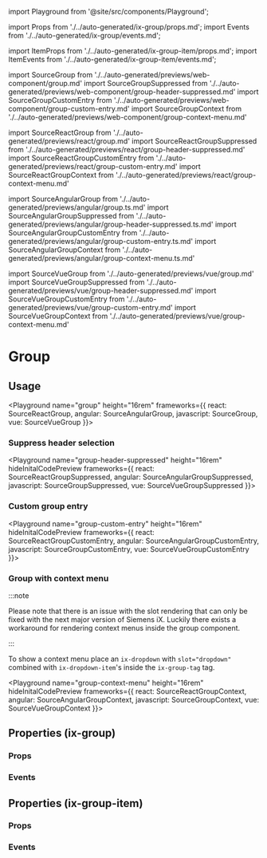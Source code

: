 import Playground from '@site/src/components/Playground';

import Props from './../auto-generated/ix-group/props.md';
import Events from './../auto-generated/ix-group/events.md';

import ItemProps from './../auto-generated/ix-group-item/props.md';
import ItemEvents from './../auto-generated/ix-group-item/events.md';

import SourceGroup from './../auto-generated/previews/web-component/group.md'
import SourceGroupSuppressed from './../auto-generated/previews/web-component/group-header-suppressed.md'
import SourceGroupCustomEntry from './../auto-generated/previews/web-component/group-custom-entry.md'
import SourceGroupContext from './../auto-generated/previews/web-component/group-context-menu.md'

import SourceReactGroup from './../auto-generated/previews/react/group.md'
import SourceReactGroupSuppressed from './../auto-generated/previews/react/group-header-suppressed.md'
import SourceReactGroupCustomEntry from './../auto-generated/previews/react/group-custom-entry.md'
import SourceReactGroupContext from './../auto-generated/previews/react/group-context-menu.md'

import SourceAngularGroup from './../auto-generated/previews/angular/group.ts.md'
import SourceAngularGroupSuppressed from './../auto-generated/previews/angular/group-header-suppressed.ts.md'
import SourceAngularGroupCustomEntry from './../auto-generated/previews/angular/group-custom-entry.ts.md'
import SourceAngularGroupContext from './../auto-generated/previews/angular/group-context-menu.ts.md'

import SourceVueGroup from './../auto-generated/previews/vue/group.md'
import SourceVueGroupSuppressed from './../auto-generated/previews/vue/group-header-suppressed.md'
import SourceVueGroupCustomEntry from './../auto-generated/previews/vue/group-custom-entry.md'
import SourceVueGroupContext from './../auto-generated/previews/vue/group-context-menu.md'

# Group

## Usage

<Playground
name="group" height="16rem"
frameworks={{
  react: SourceReactGroup,
  angular: SourceAngularGroup,
  javascript: SourceGroup,
  vue: SourceVueGroup
}}></Playground>

### Suppress header selection

<Playground
name="group-header-suppressed" height="16rem"
hideInitalCodePreview
frameworks={{
  react: SourceReactGroupSuppressed,
  angular: SourceAngularGroupSuppressed,
  javascript: SourceGroupSuppressed,
  vue: SourceVueGroupSuppressed
}}></Playground>

### Custom group entry

<Playground
name="group-custom-entry" height="16rem"
hideInitalCodePreview
frameworks={{
  react: SourceReactGroupCustomEntry,
  angular: SourceAngularGroupCustomEntry,
  javascript: SourceGroupCustomEntry,
  vue: SourceVueGroupCustomEntry
}}></Playground>

### Group with context menu

:::note

Please note that there is an issue with the slot rendering that can only be fixed with the next major version of Siemens iX.
Luckily there exists a workaround for rendering context menus inside the group component.

:::

To show a context menu place an `ix-dropdown` with `slot="dropdown"` combined with `ix-dropdown-item`'s inside the `ix-group-tag` tag.

<Playground
name="group-context-menu" height="16rem"
hideInitalCodePreview
frameworks={{
  react: SourceReactGroupContext,
  angular: SourceAngularGroupContext,
  javascript: SourceGroupContext,
  vue: SourceVueGroupContext
}}></Playground>

## Properties (ix-group)

### Props

<Props />

### Events

<Events />

## Properties (ix-group-item)

### Props

<ItemProps />

### Events

<ItemEvents />
